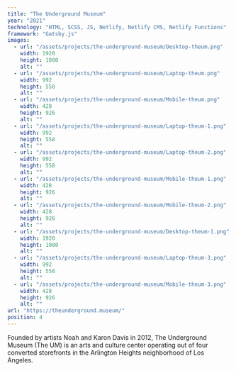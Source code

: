 ```yaml
---
title: "The Underground Museum"
year: "2021"
technology: "HTML, SCSS, JS, Netlify, Netlify CMS, Netlify Functions"
framework: "Gatsby.js"
images:
  - url: "/assets/projects/the-underground-museum/Desktop-theum.png"
    width: 1920
    height: 1080
    alt: ""
  - url: "/assets/projects/the-underground-museum/Laptop-theum.png"
    width: 992
    height: 558
    alt: ""
  - url: "/assets/projects/the-underground-museum/Mobile-theum.png"
    width: 428
    height: 926
    alt: ""
  - url: "/assets/projects/the-underground-museum/Laptop-theum-1.png"
    width: 992
    height: 558
    alt: ""
  - url: "/assets/projects/the-underground-museum/Laptop-theum-2.png"
    width: 992
    height: 558
    alt: ""
  - url: "/assets/projects/the-underground-museum/Mobile-theum-1.png"
    width: 428
    height: 926
    alt: ""
  - url: "/assets/projects/the-underground-museum/Mobile-theum-2.png"
    width: 428
    height: 926
    alt: ""
  - url: "/assets/projects/the-underground-museum/Desktop-theum-1.png"
    width: 1920
    height: 1080
    alt: ""
  - url: "/assets/projects/the-underground-museum/Laptop-theum-3.png"
    width: 992
    height: 558
    alt: ""
  - url: "/assets/projects/the-underground-museum/Mobile-theum-3.png"
    width: 428
    height: 926
    alt: ""
url: "https://theunderground.museum/"
position: 4
---
```


Founded by artists Noah and Karon Davis in 2012, The Underground Museum (The UM) is an arts and culture center operating out of four converted storefronts in the Arlington Heights neighborhood of Los Angeles.
